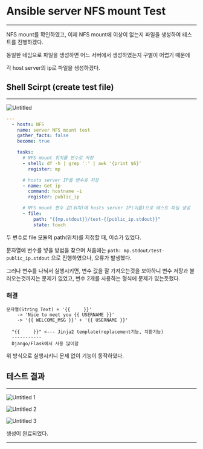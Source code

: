 # Ansible server NFS mount Test

---

NFS mount를 확인하였고, 이제 NFS mount에 이상이 없는지 파일을 생성하여 테스트를 진행하겠다.

동일한 네임으로 파일을 생성하면 어느 서버에서 생성하였는지 구별이 어렵기 때문에

각 host server의 ip로 파일을 생성하겠다.

## ****Shell Scirpt (create test file)****

---

![Untitled](https://user-images.githubusercontent.com/84123877/193964452-7ce52e9b-e802-46e7-821f-b427ae868014.png)

```yaml
---
  - hosts: NFS
    name: server NFS mount test
    gather_facts: false
    become: true

    tasks:
      # NFS mount 위치를 변수로 저장
      - shell: df -h | grep ':' | awk '{print $6}'
        register: mp

      # hosts server IP를 변수로 저장
      - name: Get ip
        command: hostname -i
        register: public_ip

      # NFS mount 변수 값(위치)에 hosts server IP(이름)으로 테스트 파일 생성
      - file:
          path: "{{mp.stdout}}/test-{{public_ip.stdout}}"
          state: touch
```

두 변수로 file 모듈의 path(위치)를 지정할 때, 이슈가 있었다.

문자열에 변수를 넣을 방법을 찾으며 처음에는 `path: mp.stdout/test-public_ip.stdout` 으로 진행하였으나, 오류가 발생했다.

그러나 변수를 나눠서 실행시키면, 변수 값을 잘 가져오는것을 보아하니 변수 저장과 불러오는것까지는 문제가 없었고, 변수 2개를 사용하는 형식에 문제가 있는듯했다.

### 해결

```
문자열(String Text) + '{{     }}'
    -> 'Nice to meet you {{ USERNAME }}'
    -> '{{ WELCOME_MSG }}' + '{{ USERNAME }}'

  "{{     }}" <--- Jinja2 template(replacement기능, 치환기능)
  -----------
  Django/Flask에서 사용 많이함
```

위 방식으로 실행시키니 문제 없이 기능이 동작하였다.

## 테스트 결과

---

![Untitled 1](https://user-images.githubusercontent.com/84123877/193964446-cf4f4f01-3ebd-408a-af6d-6928c191f80b.png)

![Untitled 2](https://user-images.githubusercontent.com/84123877/193964450-148a97a9-a0c2-4845-a145-6fc6e39fe956.png)

![Untitled 3](https://user-images.githubusercontent.com/84123877/193964451-c25624de-f27c-4174-a670-10523c556460.png)

생성이 완료되었다.

---
